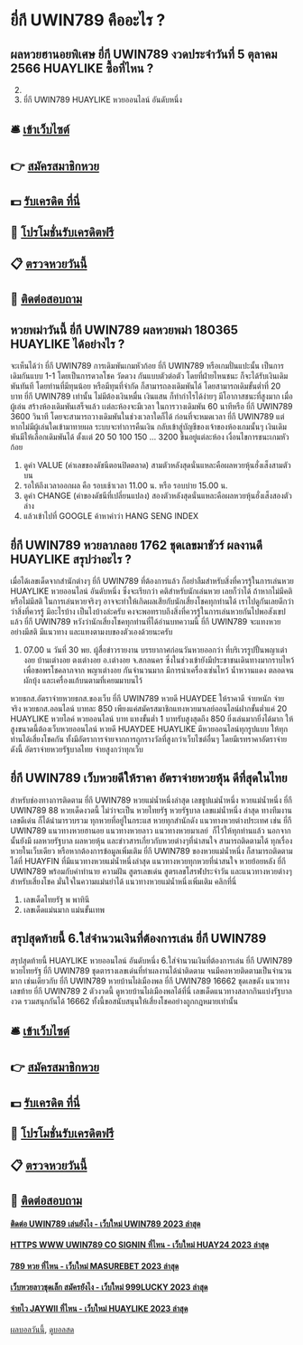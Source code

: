 # ยี่กี UWIN789 คืออะไร ?
## ผลหวยฮานอยพิเศษ ยี่กี UWIN789 งวดประจำวันที่ 5 ตุลาคม 2566 HUAYLIKE ซื้อที่ไหน ?
2.
1. ยี่กี UWIN789 HUAYLIKE หวยออนไลน์ อันดับหนึ่ง

## 🛎 [เข้าเว็บไซต์](https://bit.ly/3BG5bNw)
## 👉 [สมัครสมาชิกหวย](https://bit.ly/3BG5bNw)
## 💵 [รับเครดิต ที่นี่](https://bit.ly/3C3mvgS)
## 👑 [โปรโมชั่นรับเครดิตฟรี](https://bit.ly/3C3mvgS)
## 📋 [ตรวจหวยวันนี้](https://bit.ly/3C3mvgS)
## 📱 [ติดต่อสอบถาม](https://bit.ly/3C3mvgS)

## หวยพม่าวันนี้ ยี่กี UWIN789 ผลหวยพม่า 180365 HUAYLIKE ได้อย่างไร ?
จะเห็นได้ว่า ยี่กี UWIN789 การเดิมพันเกมหัวก้อย ยี่กี UWIN789 หรือเกมปั่นแปะนั้น เป็นการเดิมกันแบบ 1-1 โดยเป็นการดวลโชค วัดดวง กันแบบตัวต่อตัว โดยที่ฝ่ายไหนชนะ ก็จะได้รับเงินเดิมพันทันที โดยท่านที่มีทุนน้อย หรือมีทุนที่จำกัด ก็สามารถลงเดิมพันได้ โดยสามารถเดิมขั้นต่ำที่ 20 บาท ยี่กี UWIN789 เท่านั้น ไม่มีต้องเงินหมื่น เงินแสน ก็ทำกำไรได้ง่ายๆ มีโอากาสชนะที่สูงมาก
เมื่อผู้เล่น สร้างห้องเดิมพันเสร็จแล้ว เเต่ละห้องจะมีเวลา ในการวางเดิมพัน 60 นาทีหรือ ยี่กี UWIN789 3600 วินาที โดยจะสามารถวางเดิมพันในช่วงเวลาใดก็ได้ ก่อนที่จะหมดเวลา ยี่กี UWIN789 แต่หากไม่มีผู้เล่นใดเข้ามาทายผล ระบบจะทำการคืนเงิน กลับเข้าสู่บัญชีของเจ้าของห้องเกมนั้นๆ เงินเดิมพันมีให้เลือกเดิมพันได้ ตั้งเเต่ 20 50 100 150 … 3200 ขึ้นอยู่แต่ละห้อง
เงื่อนไขการชนะเกมหัวก้อย
1. ดูค่า VALUE (ค่าเลขของดัชนีตอนปิดตลาด) สามตัวหลังสุดนั่นแหละคือผลหวยหุ้นฮั่งเส็งสามตัวบน
2. รอให้ถึงเวลาออกผล คือ รอบเช้าเวลา 11.00 น. หรือ รอบบ่าย 15.00 น.
3. ดูค่า CHANGE (ค่าของดัชนีที่เปลี่ยนแปลง) สองตัวหลังสุดนั่นแหละคือผลหวยหุ้นฮั่งเส็งสองตัวล่าง
4. แล้วเข้าไปที่ GOOGLE ค้าหาคำว่า HANG SENG INDEX

## ยี่กี UWIN789 หวยลาภลอย 1762 ชุดเลขมาชัวร์ ผลงานดี HUAYLIKE สรุปว่าอะไร ?
เมื่อได้เลขเด็ดจากสำนักต่างๆ ยี่กี UWIN789 ที่ต้องการแล้ว ก็อย่าลืมสำหรับสิ่งที่ควรรู้ในการเล่นหวย HUAYLIKE หวยออนไลน์ อันดับหนึ่ง ซึ่งจะเรียกว่า คติสำหรับนักเล่นหวย เลยก็ว่าได้ ถ้าหากไม่มีคติ หรือไม่มีสติ ในการเล่นหวยจริงๆ อาจจะทำให้เกิดผลเสียกับนักเสี่ยงโชคทุกท่านได้ เราไปดูกันเลยดีกว่า ว่าสิ่งที่ควรรู้ มีอะไรบ้าง
เป็นไงบ้างล่ะครับ คงจะพอทราบถึงสิ่งที่ควรรู้ในการเล่นหวยกันไปพอสังเขปแล้ว ยี่กี UWIN789 หวังว่านักเสี่ยงโชคทุกท่านที่ได้อ่านบทความนี้ ยี่กี UWIN789 จะแทงหวยอย่างมีสติ มีแนวทาง และแทงตามงบของตัวเองด้วยนะครับ
1. 07.00 น วันที่ 30 พย. ผู้สื่อข่าวรายงาน บรรยากาศก่อนวันหวยออกว่า ที่บริเวรรูปปั้นพญาเต่างอย บ้านเต่างอย ตงเต่างอย อ.เต่างอย จ.สกลนคร ซี่งในช่วงเข้ายังมีประชาชนเดินทางมากราบไหว้ เพื่อขอพรโชคลาภจาก พญาเต่างอย กันจำนวนมาก มีการนำเครื่องเซ่นไหว้ น้ำหวานแดง ตลอดจนผักบุ้ง และเครื่องแก้บนตามที่เคยมมาบนไว้

หวยธกส.อัตราจ่ายหวยธกส.ของเว็บ ยี่กี UWIN789 หวยดี HUAYDEE ให้ราคาดี จ่ายหนัก จ่ายจริง หวยธกส.ออนไลน์ บาทละ 850 เพียงแค่สมัครสมาชิกแทงหวยมาเลย์ออนไลน์ฝากขั้นต่ำแค่ 20 HUAYLIKE หวยไลค์ หวยออนไลน์ บาท แทงขั้นต่ำ 1 บาทรับสูงสุดถึง 850
ยิ่งเล่นมากยิ่งได้มาก ให้สูงขนาดนี้ต้องเว็บหวยออนไลน์ หวยดี HUAYDEE HUAYLIKE มีหวยออนไลน์ทุกรูปแบบ ให้ทุกท่านได้เสี่ยงโชคกัน ทั้งมีอัตราการจ่ายจากการถูกรางวัลที่สูงกว่าเว็บไซต์อื่นๆ โดยมีเรทราคาอัตราจ่ายดังนี้
อัตราจ่ายหวยรัฐบาลไทย จ่ายสูงกว่าทุกเว็บ

## ยี่กี UWIN789 เว็บหวยดีให้ราคา อัตราจ่ายหวยหุ้น ดีที่สุดในไทย
สำหรับช่องทางการติดตาม ยี่กี UWIN789 หวยแม่น้ำหนึ่งล่าสุด เลขธูปแม่น้ำหนึ่ง หวยแม่น้ำหนึ่ง ยี่กี UWIN789 88 หวยเด็ดงวดนี้ ไม่ว่าจะเป็น หวยไทยรัฐ หวยรัฐบาล เลขแม่น้ำหนึ่ง ล่าสุด ทางทีมงาน เลขดีเด่น ก็ได้นำมารวบรวม ทุกหวยที่อยู่ในกระแส หวยทุกสำนักดัง แนวทางหวยต่างประเทศ เช่น ยี่กี UWIN789 แนวทางหวยฮานอย แนวทางหวยลาว แนวทางหวยมาเลย์  ก็ไว้ให้ทุกท่านแล้ว นอกจากนั้นยังมี ผลหวยรัฐบาล ผลหวยหุ้น และข่าวสารเกี่ยวกับหวยต่างๆที่น่าสนใจ สามารถติดตามได้ ทุกเรื่องหวยในเว็บเดียว หรือหากต้องการข้อมูลเพิ่มเติม ยี่กี UWIN789 ของหวยแม่น้ำหนึ่ง ก็สามารถติดตามได้ที่ HUAYFIN ที่มีแนวทางหวยแม่น้ำหนึ่งล่าสุด แนวทางหวยทุกหวยที่น่าสนใจ หวยย้อยหลัง ยี่กี UWIN789 พร้อมกับคำทำนาย ความฝัน สูตรเลขเด่น สูตรเลขโสรฬประจำวัน และแนวทางหวยต่างๆ สำหรับเสี่ยงโชค มั่นใจในความแม่นยำได้
แนวทางหวยแม่น้ำหนึ่งเพิ่มเติม คลิกที่นี่
1. เลขเด็ดไทยรัฐ พ พาทินี
2. เลขเด็ดแม่นมาก แม่นขั้นเทพ

## สรุปสุดท้ายนี้ 6.ใส่จำนวนเงินที่ต้องการเล่น ยี่กี UWIN789
สรุปสุดท้ายนี้ HUAYLIKE หวยออนไลน์ อันดับหนึ่ง 6.ใส่จำนวนเงินที่ต้องการเล่น ยี่กี UWIN789 หวยไทยรัฐ ยี่กี UWIN789 ชุดตารางเลขเด่นที่ทำผลงานได้น่าติดตาม จนมีคอหวยติดตามเป็นจำนวนมาก เช่นเดียวกับ ยี่กี UWIN789 หวยบ้านไผ่เมืองพล ยี่กี UWIN789 16662 ชุดเลขดัง แนวทางเลขท้าย ยี่กี UWIN789 2 ตัวงวดนี้ ดูหวยบ้านไผ่เมืองพลได้ที่นี่ เลขเด็ดแนวทางสลากกินแบ่งรัฐบาลงวด รวมสนุกกันได้ 16662 ทั้งนี้ขอสนับสนุนให้เสี่ยงโชคอย่างถูกกฎหมายเท่านั้น

## 🛎 [เข้าเว็บไซต์](https://bit.ly/3BG5bNw)
## 👉 [สมัครสมาชิกหวย](https://bit.ly/3BG5bNw)
## 💵 [รับเครดิต ที่นี่](https://bit.ly/3C3mvgS)
## 👑 [โปรโมชั่นรับเครดิตฟรี](https://bit.ly/3C3mvgS)
## 📋 [ตรวจหวยวันนี้](https://bit.ly/3C3mvgS)
## 📱 [ติดต่อสอบถาม](https://bit.ly/3C3mvgS)

#### [ติดต่อ UWIN789 เล่นยังไง - เว็บใหม่ UWIN789 2023 ล่าสุด](https://atom.io/themes/ติดต่อ%20uwin789%20เล่นยังไง%20-%20เว็บใหม่%20uwin789%202023%20ล่าสุด)
#### [HTTPS WWW UWIN789 CO SIGNIN ที่ไหน - เว็บใหม่ HUAY24 2023 ล่าสุด](https://atom.io/themes/https%20www%20uwin789%20co%20signin%20ที่ไหน%20-%20เว็บใหม่%20huay24%202023%20ล่าสุด)
#### [789 หวย ที่ไหน - เว็บใหม่ MASUREBET 2023 ล่าสุด](https://atom.io/themes/789%20หวย%20ที่ไหน%20-%20เว็บใหม่%20masurebet%202023%20ล่าสุด)
#### [เว็บหวยลาวชุดเล็ก สมัครยังไง - เว็บใหม่ 999LUCKY 2023 ล่าสุด](https://atom.io/themes/เว็บหวยลาวชุดเล็ก%20สมัครยังไง%20-%20เว็บใหม่%20999lucky%202023%20ล่าสุด)
#### [จ่ายไว JAYWII ที่ไหน - เว็บใหม่ HUAYLIKE 2023 ล่าสุด](https://atom.io/themes/จ่ายไว%20jaywii%20ที่ไหน%20-%20เว็บใหม่%20huaylike%202023%20ล่าสุด)

[ผลบอลวันนี้](https://siamsport.tv "ผลบอลวันนี้"), [ดูบอลสด](https://siamsport.tv/ดูบอลสด "ดูบอลสด")